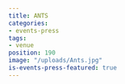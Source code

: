 ```yaml
---
title: ANTS
categories:
- events-press
tags:
- venue
position: 190
image: "/uploads/Ants.jpg"
is-events-press-featured: true
---
```


